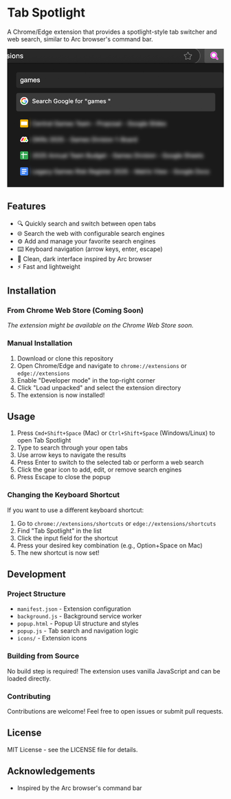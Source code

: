 # Tab Spotlight

A Chrome/Edge extension that provides a spotlight-style tab switcher and web search, similar to Arc browser's command bar.

![Tab Spotlight Screenshot](screenshots/screenshot.png)

## Features

- 🔍 Quickly search and switch between open tabs
- 🌐 Search the web with configurable search engines
- ⚙️ Add and manage your favorite search engines
- ⌨️ Keyboard navigation (arrow keys, enter, escape)
- 🎨 Clean, dark interface inspired by Arc browser
- ⚡ Fast and lightweight

## Installation

### From Chrome Web Store (Coming Soon)

*The extension might be available on the Chrome Web Store soon.*

### Manual Installation

1. Download or clone this repository
2. Open Chrome/Edge and navigate to `chrome://extensions` or `edge://extensions`
3. Enable "Developer mode" in the top-right corner
4. Click "Load unpacked" and select the extension directory
5. The extension is now installed!

## Usage

1. Press `Cmd+Shift+Space` (Mac) or `Ctrl+Shift+Space` (Windows/Linux) to open Tab Spotlight
2. Type to search through your open tabs
3. Use arrow keys to navigate the results
4. Press Enter to switch to the selected tab or perform a web search
5. Click the gear icon to add, edit, or remove search engines
6. Press Escape to close the popup

### Changing the Keyboard Shortcut

If you want to use a different keyboard shortcut:

1. Go to `chrome://extensions/shortcuts` or `edge://extensions/shortcuts`
2. Find "Tab Spotlight" in the list
3. Click the input field for the shortcut
4. Press your desired key combination (e.g., Option+Space on Mac)
5. The new shortcut is now set!

## Development

### Project Structure

- `manifest.json` - Extension configuration
- `background.js` - Background service worker
- `popup.html` - Popup UI structure and styles
- `popup.js` - Tab search and navigation logic
- `icons/` - Extension icons

### Building from Source

No build step is required! The extension uses vanilla JavaScript and can be loaded directly.

### Contributing

Contributions are welcome! Feel free to open issues or submit pull requests.

## License

MIT License - see the LICENSE file for details.

## Acknowledgements

- Inspired by the Arc browser's command bar
